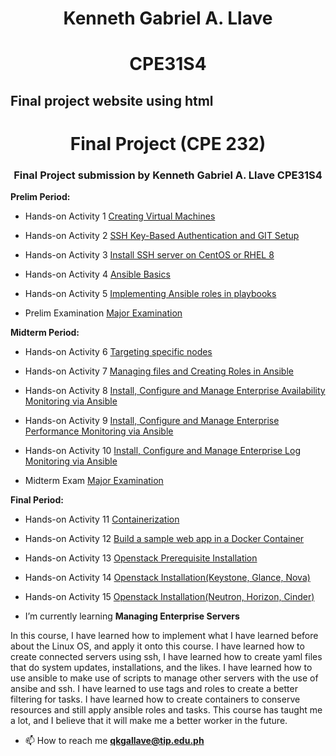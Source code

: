 <h1 align="center"><strong>Kenneth Gabriel A. Llave</strong></h1>
<h1 align="center">CPE31S4</h1>
<h2>Final project website using  html</h2>

<h1 align="center">Final Project (CPE 232)</h1>
<h3 align="center">Final Project submission by Kenneth Gabriel A. Llave CPE31S4</h3>

<p><strong>Prelim Period: </strong></p>

- Hands-on Activity 1 [Creating Virtual Machines](https://github.com/qkgallave/Act_1.git)

- Hands-on Activity 2 [SSH Key-Based Authentication and GIT Setup](https://github.com/qkgallave/Act_2.git)

- Hands-on Activity 3 [Install SSH server on CentOS or RHEL 8](https://github.com/qkgallave/Act_3.git)

- Hands-on Activity 4 [Ansible Basics](https://github.com/qkgallave/Act_4.git)

- Hands-on Activity 5 [Implementing Ansible roles in playbooks](https://github.com/qkgallave/Act_5.git)

- Prelim Examination [Major Examination](https://github.com/qkgallave/llave_PrelimExam.git)

<p><strong>Midterm Period: </strong></p>

- Hands-on Activity 6 [Targeting specific nodes](https://github.com/qkgallave/Act_6.git)

- Hands-on Activity 7 [Managing files and Creating Roles in Ansible](https://github.com/qkgallave/Act_7.git)

- Hands-on Activity 8 [Install, Configure and Manage Enterprise Availability Monitoring via Ansible](https://github.com/qkgallave/Act_8.git)

- Hands-on Activity 9 [Install, Configure and Manage Enterprise Performance Monitoring via Ansible](https://github.com/qkgallave/Act_9.git)

- Hands-on Activity 10 [Install, Configure and Manage Enterprise Log Monitoring via Ansible](https://github.com/qkgallave/Act_10.git)

- Midterm Exam [Major Examination](https://github.com/qkgallave/CPE_MIDEXAM_LLAVE.git)

<p><strong>Final Period: </strong></p>

- Hands-on Activity 11 [Containerization](https://github.com/qkgallave/Act_11.git)

- Hands-on Activity 12 [Build a sample web app in a Docker Container](https://github.com/qkgallave/Act_12.git)

- Hands-on Activity 13 [Openstack Prerequisite Installation](https://github.com/qkgallave/Act_13.git)

- Hands-on Activity 14 [Openstack Installation(Keystone, Glance, Nova)](https://github.com/qkgallave/Act_14.git)

- Hands-on Activity 15 [Openstack Installation(Neutron, Horizon, Cinder)](https://github.com/qkgallave/Act_15.git)

- I’m currently learning **Managing Enterprise Servers**

<body align="left">In this course, I have learned how to implement what I have learned before about the Linux OS, and apply it onto this course. I have learned how to create connected servers using ssh, I have learned how to create yaml files that do system updates, installations, and the likes. I have learned how to use ansible to make use of scripts to manage other servers with the use of ansibe and ssh. I have learned to use tags and roles to create a better filtering for tasks. I have learned how to create containers to conserve resources and still apply ansible roles and tasks. This course has taught me a lot, and I believe that it will make me a better worker in the future.</body>

- 📫 How to reach me **qkgallave@tip.edu.ph**
